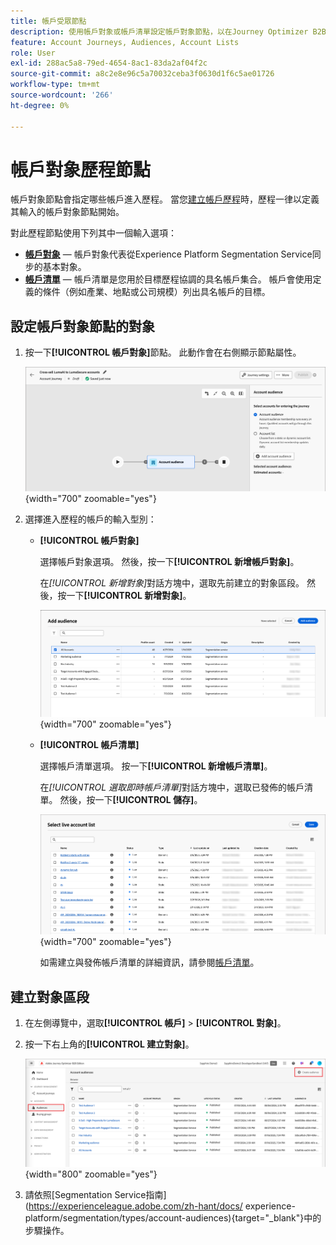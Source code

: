 ```yaml
---
title: 帳戶受眾節點
description: 使用帳戶對象或帳戶清單設定帳戶對象節點，以在Journey Optimizer B2B edition中定義目標協調流程的歷程登入點。
feature: Account Journeys, Audiences, Account Lists
role: User
exl-id: 288ac5a8-79ed-4654-8ac1-83da2af04f2c
source-git-commit: a8c2e8e96c5a70032ceba3f0630d1f6c5ae01726
workflow-type: tm+mt
source-wordcount: '266'
ht-degree: 0%

---
```



# 帳戶對象歷程節點

帳戶對象節點會指定哪些帳戶進入歷程。 當您[建立帳戶歷程](./journey-overview.md#create-an-account-journey)時，歷程一律以定義其輸入的帳戶對象節點開始。

對此歷程節點使用下列其中一個輸入選項：

* **[帳戶對象](../audiences/account-audience-overview.md)** — 帳戶對象代表從Experience Platform Segmentation Service同步的基本對象。
* **[帳戶清單](../accounts/account-lists.md)** — 帳戶清單是您用於目標歷程協調的具名帳戶集合。 帳戶會使用定義的條件（例如產業、地點或公司規模）列出具名帳戶的目標。

## 設定帳戶對象節點的對象

1. 按一下&#x200B;**[!UICONTROL 帳戶對象]**&#x200B;節點。 此動作會在右側顯示節點屬性。

   ![帳戶對象歷程節點](./assets/account-journey-account-audience-node.png){width="700" zoomable="yes"}

1. 選擇進入歷程的帳戶的輸入型別：

   * **[!UICONTROL 帳戶對象]**

     選擇帳戶對象選項。 然後，按一下&#x200B;**[!UICONTROL 新增帳戶對象]**。

     在&#x200B;_[!UICONTROL 新增對象]_&#x200B;對話方塊中，選取先前建立的對象區段。 然後，按一下&#x200B;**[!UICONTROL 新增對象]**。

     ![選取節點的對象區段](./assets/node-audience-add-dialog.png){width="700" zoomable="yes"}

   * **[!UICONTROL 帳戶清單]**

     選擇帳戶清單選項。 按一下&#x200B;**[!UICONTROL 新增帳戶清單]**。

     在&#x200B;_[!UICONTROL 選取即時帳戶清單]_&#x200B;對話方塊中，選取已發佈的帳戶清單。 然後，按一下&#x200B;**[!UICONTROL 儲存]**。

     ![選取節點的即時帳戶清單](./assets/account-journey-account-audience-select-account-list.png){width="700" zoomable="yes"}

     如需建立與發佈帳戶清單的詳細資訊，請參閱[帳戶清單](../accounts/account-lists.md)。

## 建立對象區段

1. 在左側導覽中，選取&#x200B;**[!UICONTROL 帳戶]** > **[!UICONTROL 對象]**。

1. 按一下右上角的&#x200B;**[!UICONTROL 建立對象]**。

   ![建立對象區段](./assets/audiences-list-create.png){width="800" zoomable="yes"}

1. 請依照[Segmentation Service指南](https://experienceleague.adobe.com/zh-hant/docs/ experience-platform/segmentation/types/account-audiences){target="_blank"}中的步驟操作。
